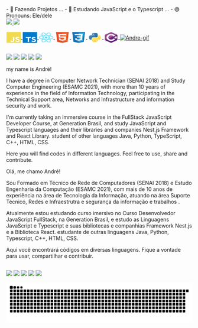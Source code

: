 </div>
- 🔭 Fazendo Projetos ...
- 🌱 Estudando JavaScript e o Typescript ...
- 😄 Pronouns: Ele/dele

<div>

  <a href="https://beacons.ai/andrenas95">
  <img height="180m" src="https://github-readme-stats.vercel.app/api?username=andrenas95&show_icons=true&theme=dracula&include_all_commits=true&count_private=true"/>
  <img height="180m" src="https://github-readme-stats.vercel.app/api/top-langs/?username=andrenas95&layout=compact&langs_count=16&theme=dracula"/>
</div>


<div style="display: inline_block"><br>
  <img align="center" alt="Andre-Js" height="30" width="40" src="https://raw.githubusercontent.com/devicons/devicon/master/icons/javascript/javascript-plain.svg">
  <img align="center" alt="Andre-Ts" height="30" width="40" src="https://raw.githubusercontent.com/devicons/devicon/master/icons/typescript/typescript-plain.svg">
  <img align="center" alt="Andre-React" height="30" width="40" src="https://raw.githubusercontent.com/devicons/devicon/master/icons/react/react-original.svg">
  <img align="center" alt="Andre-HTML" height="30" width="40" src="https://raw.githubusercontent.com/devicons/devicon/master/icons/html5/html5-original.svg">
  <img align="center" alt="Andre-CSS" height="30" width="40" src="https://raw.githubusercontent.com/devicons/devicon/master/icons/css3/css3-original.svg">
  <img align="center" alt="Andre-Python" height="30" width="40" src="https://raw.githubusercontent.com/devicons/devicon/master/icons/python/python-original.svg">
  <img align="center" alt="Andre-Csharp" height="30" width="40" src="https://raw.githubusercontent.com/devicons/devicon/master/icons/csharp/csharp-original.svg">
  <img align="center" alt="Andre-gif" src="https://ik.imagekit.io/andrenas95/Gifs/gifandre_Feito%20com%20o%20Clipchamp.gif?updatedAt=1715459054525">

</div>
  
  ##
<div> 
  <a href="https://www.youtube.com/channel/LABORATORIODOJ.A." target="_blank"><img src="https://img.shields.io/badge/YouTube-FF0000?style=for-the-badge&logo=youtube&logoColor=white" target="_blank"></a>
 	<a href="https://www.twitch.tv/andrenasworld" target="_blank"><img src="https://img.shields.io/badge/Twitch-9146FF?style=for-the-badge&logo=twitch&logoColor=white" target="_blank"></a>
  <a href="https://discord.gg/andrenas95" target="_blank"><img src="https://img.shields.io/badge/Discord-7289DA?style=for-the-badge&logo=discord&logoColor=white" target="_blank"></a> 
  <a href = "mailto:andrenas.nascimento95@gmail.com"><img src="https://img.shields.io/badge/-Gmail-%23333?style=for-the-badge&logo=gmail&logoColor=white" target="_blank"></a>
  <a href="https://www.linkedin.com/in/andrenas95" target="_blank"><img src="https://img.shields.io/badge/-LinkedIn-%230077B5?style=for-the-badge&logo=linkedin&logoColor=white" target="_blank"></a> 
</div>
  
my name is André!

I have a degree in Computer Network Technician (SENAI 2018) and
Study Computer Engineering (ESAMC 2021),
with more than 10 years of experience in the field of
Information Technology, participating in the Technical Support area,
Networks and Infrastructure and information security and work.

I'm currently taking an immersive course
in the FullStack JavaScript Developer Course, at Generation Brasil,
and study JavaScript and Typescript languages ​​and their libraries and companies
Nest.js Framework and React Library. student of other languages
Java, Python, TypeScript, C++, HTML, CSS.

Here you will find codes in different languages.
Feel free to use, share and contribute.

Olá, me chamo André!

Sou Formado em Técnico de Rede de Computadores (SENAI 2018) e 
Estudo Engenharia da Computação (ESAMC 2021), 
com mais de 10 anos de experiência na área de 
Tecnologia da Informação, atuando na área Suporte Técnico,
Redes e Infraestrutra e segurança da informação  e trabalhos .

Atualmente estou estudando curso imersivo 
no Curso Desenvolvedor JavaScript FullStack, na Generation Brasil, 
e estudo as Linguagens JavaScript e Typescript e suas bibliotecas e companhias 
Framework Nest.js e a Biblioteca React. estudante de outras linguagens
Java, Python, Typescript, C++, HTML, CSS.

Aqui você encontrará códigos em diversas linguagens.
Fique a vontade para usar, compartilhar e contribuir.

##

<div> 
  <a href="https://www.youtube.com/channel/LABORATORIODOJ.A." target="_blank"><img src="https://img.shields.io/badge/YouTube-FF0000?style=for-the-badge&logo=youtube&logoColor=white" target="_blank"></a>
 	<a href="https://www.twitch.tv/andrenasworld" target="_blank"><img src="https://img.shields.io/badge/Twitch-9146FF?style=for-the-badge&logo=twitch&logoColor=white" target="_blank"></a>
  <a href="https://discord.gg/andrenas95" target="_blank"><img src="https://img.shields.io/badge/Discord-7289DA?style=for-the-badge&logo=discord&logoColor=white" target="_blank"></a> 
  <a href = "mailto:andrenas.nascimento95@gmail.com"><img src="https://img.shields.io/badge/-Gmail-%23333?style=for-the-badge&logo=gmail&logoColor=white" target="_blank"></a>
  <a href="https://www.linkedin.com/in/andrenas95" target="_blank"><img src="https://img.shields.io/badge/-LinkedIn-%230077B5?style=for-the-badge&logo=linkedin&logoColor=white" target="_blank"></a> 

 
![Snake animation](https://github.com/andrenas95/andrenas95/blob/main/feltex-github-user-contribution.svg)  

  
  
</div>

<!--
**andrenas95/andrenas95** is a ✨ _special_ ✨ repository because its `README.md` (this file) appears on your GitHub profile.

Here are some ideas to get you started:

- 
-->
